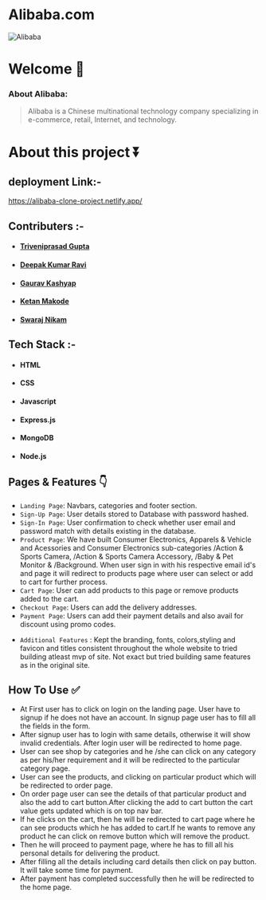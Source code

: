 # Alibaba.com

![Alibaba](https://triveniprasadgupta-portfolio.netlify.app/images/alibaba_snap1.png)

# Welcome :wave:

### About Alibaba:

> Alibaba is a Chinese multinational technology company specializing in e-commerce, retail, Internet, and technology.

# About this project ⏬

<!-- ## Run Locally :-
``git clone https://github.com/Omkarsalunkhe09/lifestyle.git``

## Go to project directory:- 
`cd lifestyle` -->

<!-- ## Presentation :-
[Demo of project](https://drive.google.com/file/d/12gMKxDuDB5k8kbnjHcSIWzhe40mHegKs/view?usp=sharing) -->

## deployment Link:-
https://alibaba-clone-project.netlify.app/

 ## Contributers :- 
- #### [Triveniprasad Gupta](https://www.linkedin.com/in/trivenigupta/)
- #### [Deepak Kumar Ravi](https://www.linkedin.com/in/deepak-ravi93/)
- #### [Gaurav Kashyap](https://www.linkedin.com/in/gaurav-kashyap-002675198/)
- #### [Ketan Makode](https://www.linkedin.com/in/ketan-makode/) 
- #### [Swaraj Nikam](https://www.linkedin.com/in/swaraj-nikam-7889a4137/) 

## Tech Stack :- 

- #### HTML
- #### CSS
- #### Javascript
- #### Express.js
- #### MongoDB
- #### Node.js

## Pages & Features :point_down:


- `Landing Page`: Navbars, categories and footer section.
- `Sign-Up Page`: User details stored to Database with password hashed.
- `Sign-In Page`: User confirmation to check whether user email and password match with details existing in the database.
- `Product Page`: We have built Consumer Electronics, Apparels & Vehicle and Acessories and Consumer Electronics sub-categories /Action & Sports Camera, /Action & Sports Camera Accessory, /Baby & Pet Monitor & /Background. When user sign in with his respective email id's and  page it will redirect to products page where user can select or add to cart for further process.
- `Cart Page`: User can add products to this page or remove products added to the cart.
- `Checkout Page`: Users can add the delivery addresses.
- `Payment Page`: Users can add their payment details and also avail for discount using promo codes.
<!-- - `Order Processing Page` : setTimout function is used to emulate original payment flow. -->
- `Additional Features` : Kept the branding, fonts, colors,styling and favicon and titles consistent throughout the whole website to tried building atleast mvp of site. Not exact but tried  building same features as in the original site.
 
## How To Use ✅

- At First user has to click on login on the landing page. User have to signup if he does not have an account. In signup page user has to  fill  all the fields in the form.
- After signup user has to login with same details, otherwise it will show invalid credentials. After login user will be redirected to home page.
- User can see shop by categories and he /she can click on any category as per his/her requirement and it will be redirected to the particular category page.
- User can see the products, and clicking on particular product which will be redirected to order page.
- On order page user can see the details of that particular product and also the add to cart button.After clicking the add to cart button the cart value gets updated which is on top nav bar.
- If he clicks on the cart, then he will be redirected to cart page where he can see products which he has added to cart.If he wants to remove any product he can click on remove button which will remove the product. 
- Then he will proceed to payment page, where he has to fill all his personal details for delivering the product.
- After filling all the details including card details then click on pay button. It will take some time for payment.
- After payment has completed successfully then he will be redirected to the home page.



<!-- ## Screenshots :- 
## For more details :- ![frontpage](https://user-images.githubusercontent.com/96103401/158800507-f60b4236-f11f-4bc9-88dc-e89f386f7fbb.png) -->

<!-- [Blog](https://link.medium.com/C5O6mlCR6lb) -->

